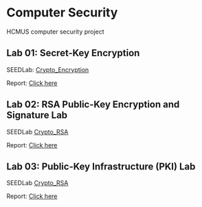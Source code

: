 # Computer Security
HCMUS computer security project

## Lab 01: Secret-Key Encryption
SEEDLab: [Crypto_Encryption](https://seedsecuritylabs.org/Labs_20.04/Crypto/Crypto_Encryption/)

Report: [Click here](https://studenthcmusedu-my.sharepoint.com/:w:/g/personal/19120036_student_hcmus_edu_vn/EbPgdLLkdJdLp5v-cUUCW0sB6EQdgo72XA1_IYqmB05cfA?e=DZjDNs)

## Lab 02: RSA Public-Key Encryption and Signature Lab
SEEDLab [Crypto_RSA](https://seedsecuritylabs.org/Labs_20.04/Files/Crypto_RSA/Crypto_RSA.pdf)

Report: [Click here](https://studenthcmusedu-my.sharepoint.com/:w:/g/personal/19120036_student_hcmus_edu_vn/Ee0a6IW9Q7FDmpvltUgP3p8Bv-kJrVE78lHo-Qi1NyIP0Q?e=mBHlmK)

## Lab 03: Public-Key Infrastructure (PKI) Lab
SEEDLab [Crypto_RSA](https://seedsecuritylabs.org/Labs_20.04/Crypto/Crypto_PKI/)

Report: [Click here](https://studenthcmusedu-my.sharepoint.com/:w:/g/personal/19120036_student_hcmus_edu_vn/EfHcu4vHLgxOv3eFRDMisJQBqhG4MqpAwfaI9301MUib3A?e=ipr92x)
